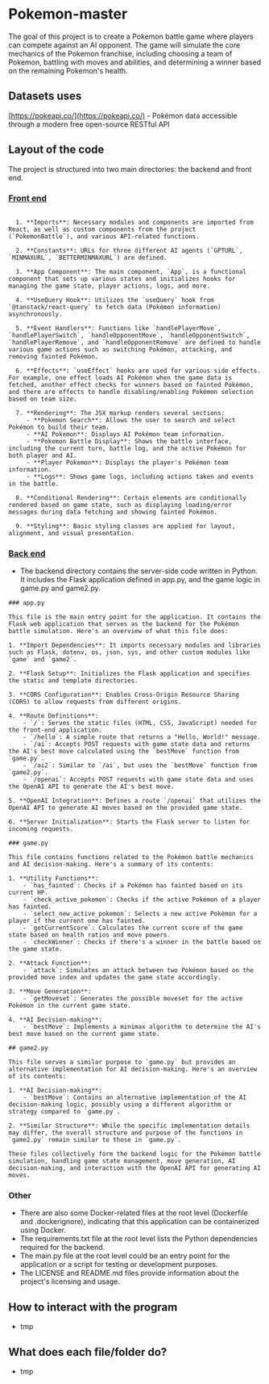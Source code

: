 # Pokemon-master
The goal of this project is to create a Pokemon battle game where players can compete against an AI opponent. The game will simulate the core mechanics of the Pokemon franchise, including choosing a team of Pokemon, battling with moves and abilities, and determining a winner based on the remaining Pokemon's health.

## Datasets uses
[https://pokeapi.co/](https://pokeapi.co/) - Pokémon data accessible through a modern free open-source RESTful API

## Layout of the code
The project is structured into two main directories: the backend and front end.


### <ins>Front end</ins>
```
  
  1. **Imports**: Necessary modules and components are imported from React, as well as custom components from the project (`PokemonBattle`), and various API-related functions.
  
  2. **Constants**: URLs for three different AI agents (`GPTURL`, `MINMAXURL`, `BETTERMINMAXURL`) are defined.
  
  3. **App Component**: The main component, `App`, is a functional component that sets up various states and initializes hooks for managing the game state, player actions, logs, and more.
  
  4. **UseQuery Hook**: Utilizes the `useQuery` hook from `@tanstack/react-query` to fetch data (Pokémon information) asynchronously.
  
  5. **Event Handlers**: Functions like `handlePlayerMove`, `handlePlayerSwitch`, `handleOpponentMove`, `handleOpponentSwitch`, `handlePlayerRemove`, and `handleOpponentRemove` are defined to handle various game actions such as switching Pokémon, attacking, and removing fainted Pokémon.
  
  6. **Effects**: `useEffect` hooks are used for various side effects. For example, one effect loads AI Pokémon when the game data is fetched, another effect checks for winners based on fainted Pokémon, and there are effects to handle disabling/enabling Pokémon selection based on team size.
  
  7. **Rendering**: The JSX markup renders several sections:
     - **Pokemon Search**: Allows the user to search and select Pokémon to build their team.
     - **AI Pokemon**: Displays AI Pokémon team information.
     - **Pokemon Battle Display**: Shows the battle interface, including the current turn, battle log, and the active Pokémon for both player and AI.
     - **Player Pokemon**: Displays the player's Pokémon team information.
     - **Logs**: Shows game logs, including actions taken and events in the battle.
  
  8. **Conditional Rendering**: Certain elements are conditionally rendered based on game state, such as displaying loading/error messages during data fetching and showing fainted Pokémon.
  
  9. **Styling**: Basic styling classes are applied for layout, alignment, and visual presentation.
```
### <ins>Back end</ins>
  - The backend directory contains the server-side code written in Python. It includes the Flask application defined in app.py, and the game logic in game.py and game2.py.
```
### app.py

This file is the main entry point for the application. It contains the Flask web application that serves as the backend for the Pokémon battle simulation. Here's an overview of what this file does:

1. **Import Dependencies**: It imports necessary modules and libraries such as Flask, dotenv, os, json, sys, and other custom modules like `game` and `game2`.

2. **Flask Setup**: Initializes the Flask application and specifies the static and template directories.

3. **CORS Configuration**: Enables Cross-Origin Resource Sharing (CORS) to allow requests from different origins.

4. **Route Definitions**:
    - `/`: Serves the static files (HTML, CSS, JavaScript) needed for the front-end application.
    - `/hello`: A simple route that returns a "Hello, World!" message.
    - `/ai`: Accepts POST requests with game state data and returns the AI's best move calculated using the `bestMove` function from `game.py`.
    - `/ai2`: Similar to `/ai`, but uses the `bestMove` function from `game2.py`.
    - `/openai`: Accepts POST requests with game state data and uses the OpenAI API to generate the AI's best move.

5. **OpenAI Integration**: Defines a route `/openai` that utilizes the OpenAI API to generate AI moves based on the provided game state.

6. **Server Initialization**: Starts the Flask server to listen for incoming requests.

### game.py

This file contains functions related to the Pokémon battle mechanics and AI decision-making. Here's a summary of its contents:

1. **Utility Functions**:
    - `has_fainted`: Checks if a Pokémon has fainted based on its current HP.
    - `check_active_pokemon`: Checks if the active Pokémon of a player has fainted.
    - `select_new_active_pokemon`: Selects a new active Pokémon for a player if the current one has fainted.
    - `getCurrentScore`: Calculates the current score of the game state based on health ratios and move powers.
    - `checkWinner`: Checks if there's a winner in the battle based on the game state.

2. **Attack Function**: 
    - `attack`: Simulates an attack between two Pokémon based on the provided move index and updates the game state accordingly.

3. **Move Generation**:
    - `getMoveset`: Generates the possible moveset for the active Pokémon in the current game state.

4. **AI Decision-making**:
    - `bestMove`: Implements a minimax algorithm to determine the AI's best move based on the current game state.

## game2.py

This file serves a similar purpose to `game.py` but provides an alternative implementation for AI decision-making. Here's an overview of its contents:

1. **AI Decision-making**:
    - `bestMove`: Contains an alternative implementation of the AI decision-making logic, possibly using a different algorithm or strategy compared to `game.py`.

2. **Similar Structure**: While the specific implementation details may differ, the overall structure and purpose of the functions in `game2.py` remain similar to those in `game.py`.

These files collectively form the backend logic for the Pokémon battle simulation, handling game state management, move generation, AI decision-making, and interaction with the OpenAI API for generating AI moves.
```
### Other
- There are also some Docker-related files at the root level (Dockerfile and .dockerignore), indicating that this application can be containerized using Docker.
- The requirements.txt file at the root level lists the Python dependencies required for the backend.
- The main.py file at the root level could be an entry point for the application or a script for testing or development purposes.
- The LICENSE and README.md files provide information about the project's licensing and usage.

## How to interact with the program
- tmp

## What does each file/folder do?
- tmp

